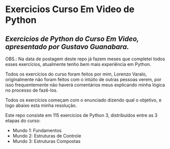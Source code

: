 # Exercicios Curso Em Video de Python
## _Exercicios de Python do Curso Em Video, apresentado por Gustavo Guanabara._
OBS.: Na data de postagem deste repo já fazem meses que completei todos esses exercícios, atualmente tenho bem mais experiência em Python.

Todos os exercícios do curso foram feitos por mim, Lorenzo Varalo, originalmente não foram feitos com o intúito de outras pessoas verem, 
por isso frequentemente não haverá comentários meus explicando minha lógica no processo de fazê-los.

Todos os exercícios começam com o enunciado dizendo qual o objetivo, e logo abaixo esta minha resolução.

Este repo consiste em 115 exercícios de Python 3, distribuídos entre as 3 etapas do curso:
- Mundo 1: Fundamentos
- Mundo 2: Estruturas de Controle
- Mundo 3: Estruturas Compostas

